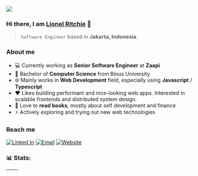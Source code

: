 ![](https://media.licdn.com/dms/image/D5616AQHqn5ZZoo74eQ/profile-displaybackgroundimage-shrink_350_1400/0/1679020975103?e=1688601600&v=beta&t=CUZXDsI4Ie4zAGsFXGFR5Ki3NdwZividyFOQDFBO5m0)

### Hi there, I am [Lionel Ritchie](https://ritchie.vercel.app/) 👋

> `Software Engineer` based in **Jakarta, Indonesia**.

### About me  
- 💻 Currently working as **Senior Software Engineer** at **Zaapi**
- 📕 Bachelor of **Computer Science** from Binus University
- 🌐 Mainly works in **Web Development** field, especially using **Javascript** / **Typescript** 
- ❤️ Likes building performant and nice-looking web apps. Interested in scalable frontends and distributed system design.  
- 📘 Love to **read books**, mostly about self development and finance
- ⚡ Actively exploring and trying out new web technologies

### Reach me
[![Linked In](https://img.shields.io/badge/LinkedIn-0A66C2?style=for-the-badge&logo=LinkedIn&logoColor=White)](https://www.linkedin.com/in/lionel-ritchie/)
[![Email](https://img.shields.io/badge/Email-EA4335?style=for-the-badge&logo=Gmail&logoColor=ffffff)](mailto:lionelrtchieee@gmail.com)
[![Website](https://img.shields.io/badge/Website-FF7139?style=for-the-badge&logo=Firefox&logoColor=ffffff)](http://ritchie.vercel.app/)

### 📊 Stats:

| <img align="center" src="https://github-readme-stats.vercel.app/api?username=lionelritchie29&show_icons=true&theme=transparent&hide_border=true" alt="" /> | <img align="center" src="https://github-readme-stats.vercel.app/api/top-langs/?username=lionelritchie29&layout=compact&theme=transparent&hide_border=true" alt="" /> |
| ----------------------------------------------------------------------------------------------------------------------------------------------- | --------------------------------------------------------------------------------------------------------------------------------------------------------- |

